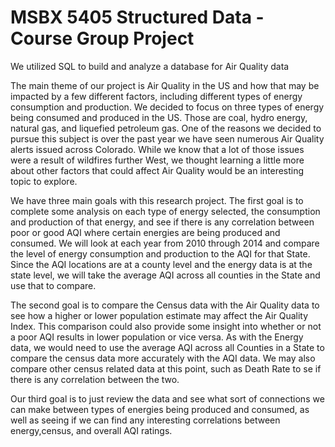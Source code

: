 # MSBX 5405 Structured Data - Course Group Project

We utilized SQL to build and analyze a database for Air Quality data

The main theme of our project is Air Quality in the US and how that may be impacted by a few different factors, including different types of energy consumption and production. We decided to focus on three types of energy being consumed and produced in the US. Those are coal, hydro energy, natural gas, and liquefied petroleum gas. One of the reasons we decided to pursue this subject is over the past year we have seen numerous Air Quality alerts issued across Colorado. While we know that a lot of those issues were a result of wildfires further West, we thought learning a little more about other factors that could affect Air Quality would be an interesting topic to explore.

We have three main goals with this research project. The first goal is to complete some analysis on each type of energy selected, the consumption and production of that energy, and see if there is any correlation between poor or good AQI where certain energies are being produced and consumed. We will look at each year from 2010 through 2014 and compare the level of energy consumption and production to the AQI for that State. Since the AQI locations are at a county level and the energy data is at the state level, we will take the average AQI across all counties in the State and use that to compare.

The second goal is to compare the Census data with the Air Quality data to see how a higher or lower population estimate may affect the Air Quality Index. This comparison could also provide some insight into whether or not a poor AQI results in lower population or vice versa. As with the Energy data, we would need to use the average AQI across all Counties in a State to compare the census data more accurately with the AQI data. We may also compare other census related data at this point, such as Death Rate to se if there is any correlation between the two.

Our third goal is to just review the data and see what sort of connections we can make between types of energies being produced and consumed, as well as seeing if we can find any interesting correlations between energy,census, and overall AQI ratings. 
